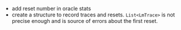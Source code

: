 + add reset number in oracle stats
+ create a structure to record traces and resets. ``List<LmTrace>`` is not
   precise enough and is source of errors about the first reset.
